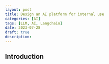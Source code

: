 ```yaml
---
layout: post
title: Design an AI platform for internal use
categories: [AI]
tags: [LLM, AI, Langchain]
date: 2023-07-28
draft: true
description:
---
```


## Introduction
